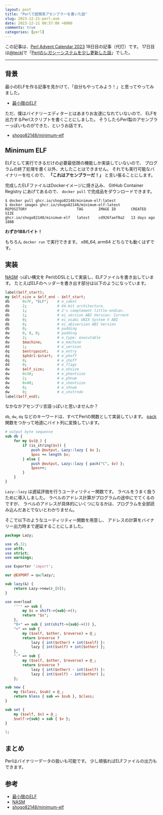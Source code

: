 ```yaml
---
layout: post
title: "Perlで超簡易アセンブラーを書いた話"
slug: 2023-12-21-perl-asm
date: 2023-12-21 00:57:00 +0900
comments: true
categories: [perl]
---
```


この記事は、[Perl Advent Calendar 2023](https://qiita.com/advent-calendar/2023/perl) 18日目の記事（代打）です。
17日目は[@teckl](https://qiita.com/teckl)で「[Perlのレガシーシステムを少し更新した話](https://qiita.com/teckl/items/060c1ce1c3ee7c42a2f6)」でした。

-----

## 背景

最小のELFを作る記事を見かけて、「自分もやってみよう！」と思ってやってみました。

- [最小限のELF](https://keens.github.io/blog/2020/04/12/saishougennoelf/)

ただ、僕はバイナリーエディターとはあまりお友達になれていないので、
ELFを出力するPerlスクリプトを書くことにしました。
そうしたらPerl製のアセンブラーっぽいものができた、というお話です。

- [shogo82148/minimum-elf](https://github.com/shogo82148/minimum-elf)

## Minimum ELF

ELFとして実行できるだけの必要最低限の機能しか実装していないので、
プログラムの終了処理を書く以外、大したことはできません。
それでも実行可能なバイナリーを吐くので、 **「これはアセンブラーだ！」** と言い張ることにします。

完成したELFファイルはDockerイメージに焼き込み、 GitHub Container Registry にあげてあるので、
`docker pull` で完成品をダウンロードできます。

```
$ docker pull ghcr.io/shogo82148/minimum-elf:latest
$ docker images ghcr.io/shogo82148/minimum-elf:latest
REPOSITORY                       TAG       IMAGE ID       CREATED       SIZE
ghcr.io/shogo82148/minimum-elf   latest    cd926faef0a2   13 days ago   188B
```

**わずか188バイト！**

もちろん `docker run` で実行できます。
x86_64, arm64 どちらでも動くはずです。

## 実装

[NASM](https://ja.wikipedia.org/wiki/Netwide_Assembler) っぽい構文を
PerlのDSLとして実装し、ELFファイルを書き出しています。
たとえばELFのヘッダーを書き出す部分は以下のようになっています。

```perl
label($elf_start);
my $elf_size = $elf_end - $elf_start;
db      0x7F, "ELF";    # e_ident
db      2;              # 64-bit architecture.
db      1;              # 2's complement little-endian.
db      1;              # ei_version ABI Version: Current
db      0;              # ei_osabi UNIX System V ABI
db      0;              # ei_abiversion ABI Version
db      0;              # padding
dw      0, 0, 0;        # padding
dw      2;              # e_type: executable
dw      $machine;       # e_machine
dd      1;              # e_version
dq      $entrypoint;    # e_entry
dq      $phdr1-$start;  # e_phoff
dq      0;              # e_shoff
dd      0;              # e_flags
dw      $elf_size;      # e_ehsize
dw      0x38;           # e_phentsize
dw      2;              # e_phnum
dw      0x40;           # e_shentsize
dw      0;              # e_shnum
dw      0;              # e_shstrndx
label($elf_end);
```

なかなかアセンブリ言語っぽいと思いませんか？

`db`, `dw`, `dq` などのキーワードは、すべてPerlの関数として実装しています。
[pack](https://perldoc.jp/func/pack) 関数をつかって地道にバイト列に変換しています。

```perl
# output byte sequence
sub db {
    for my $v(@_) {
        if (is_string($v)) {
            push @output, Lazy::lazy { $v };
            $pos += length $v;
        } else {
            push @output, Lazy::lazy { pack("C", $v) };
            $pos++;
        }
    }
}
```

`Lazy::lazy` は遅延評価を行うユーティリティー関数です。
ラベルをうまく扱うために導入しました。
ラベルのアドレス計算がプログラムの途中にでてくるのですが、
ラベルのアドレスが具体的にいくつになるかは、プログラムを全部読み込んだあとでないとわかりません。

そこで以下のようなユーティリティー関数を用意し、
アドレスの計算をバイナリー出力時まで遅延することにしました。

```perl
package Lazy;

use v5.32;
use utf8;
use strict;
use warnings;

use Exporter 'import';

our @EXPORT = qw/lazy/;

sub lazy(&) {
    return Lazy->new($_[0]);
}

use overload
    '""' => sub {
        my $s = shift->{sub}->();
        return "$s";
    },
    "0+" => sub { int(shift->{sub}->()) },
    "+" => sub {
        my ($self, $other, $reverse) = @_;
        return $reverse ?
            lazy { int($other) + int($self) }:
            lazy { int($self) + int($other) };
    },
    "-" => sub {
        my ($self, $other, $reverse) = @_;
        return $reverse ?
            lazy { int($other) - int($self) }:
            lazy { int($self) - int($other) };
    };

sub new {
    my ($class, $sub) = @_;
    return bless { sub => $sub }, $class;
}

sub set {
    my ($self, $v) = @_;
    $self->{sub} = sub { $v };
}

1;
```

## まとめ

Perlはバイナリーデータの扱いも可能です。
少し頑張ればELFファイルの出力もできます。

## 参考

- [最小限のELF](https://keens.github.io/blog/2020/04/12/saishougennoelf/)
- [NASM](https://ja.wikipedia.org/wiki/Netwide_Assembler)
- [shogo82148/minimum-elf](https://github.com/shogo82148/minimum-elf)
